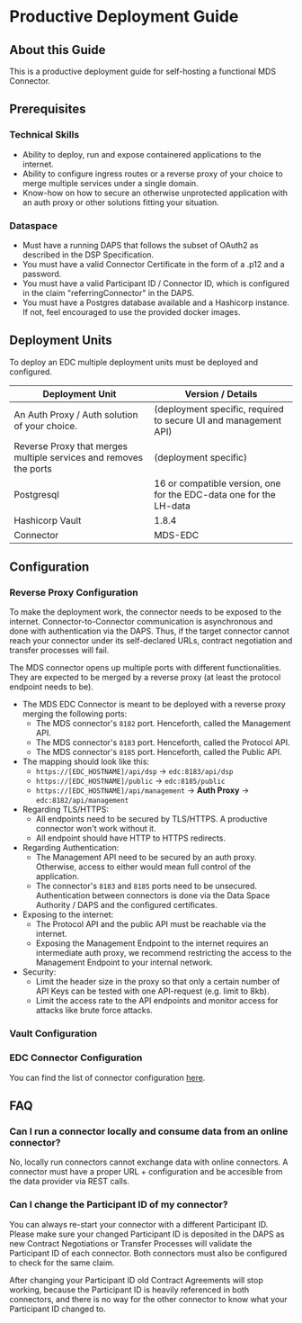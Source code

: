 # Productive Deployment Guide

## About this Guide

This is a productive deployment guide for self-hosting a functional MDS Connector.

## Prerequisites

### Technical Skills

- Ability to deploy, run and expose containered applications to the internet.
- Ability to configure ingress routes or a reverse proxy of your choice to merge multiple services under a single domain.
- Know-how on how to secure an otherwise unprotected application with an auth proxy or other solutions fitting your situation.

### Dataspace

- Must have a running DAPS that follows the subset of OAuth2 as described in the DSP Specification.
- You must have a valid Connector Certificate in the form of a .p12 and a password.
- You must have a valid Participant ID / Connector ID, which is configured in the claim "referringConnector" in the
  DAPS.
- You must have a Postgres database available and a Hashicorp instance. If not, feel encouraged to use the provided docker images.

## Deployment Units

To deploy an EDC multiple deployment units must be deployed and configured.

| Deployment Unit                                                   | Version / Details                                                 |
|-------------------------------------------------------------------|-------------------------------------------------------------------|
| An Auth Proxy / Auth solution of your choice.                     | (deployment specific, required to secure UI and management API)   |
| Reverse Proxy that merges multiple services and removes the ports | (deployment specific)                                             |
| Postgresql                                                        | 16 or compatible version, one for the EDC-data one for the LH-data|
| Hashicorp Vault                                                   | 1.8.4 |
| Connector                                                         | MDS-EDC |

## Configuration

### Reverse Proxy Configuration

To make the deployment work, the connector needs to be exposed to the internet. Connector-to-Connector
communication is asynchronous and done with authentication via the DAPS. Thus, if the target connector cannot reach
your connector under its self-declared URLs, contract negotiation and transfer processes will fail.

The MDS connector opens up multiple ports with different functionalities. They are expected to be merged by a reverse
proxy (at least the protocol endpoint needs to be).

- The MDS EDC Connector is meant to be deployed with a reverse proxy merging the following ports:
  - The MDS connector's `8182` port. Henceforth, called the Management API.
  - The MDS connector's `8183` port. Henceforth, called the Protocol API.
  - The MDS connector's `8185` port. Henceforth, called the Public API.
- The mapping should look like this:
  - `https://[EDC_HOSTNAME]/api/dsp` -> `edc:8183/api/dsp`
  - `https://[EDC_HOSTNAME]/public` -> `edc:8185/public`
  - `https://[EDC_HOSTNAME]/api/management` -> **Auth Proxy** -> `edc:8182/api/management`
- Regarding TLS/HTTPS:
  - All endpoints need to be secured by TLS/HTTPS. A productive connector won't work without it.
  - All endpoint should have HTTP to HTTPS redirects.
- Regarding Authentication:
  - The Management API need to be secured by an auth proxy. Otherwise, access to either would mean full control of the application.
  - The connector's `8183` and `8185` ports need to be unsecured. Authentication between connectors is done via the Data Space Authority / DAPS and the configured certificates.
- Exposing to the internet:
  - The Protocol API and the public API must be reachable via the internet.
  - Exposing the Management Endpoint to the internet requires an intermediate auth proxy, we recommend restricting the access to the Management Endpoint to your internal network.
- Security:
  - Limit the header size in the proxy so that only a certain number of API Keys can be tested with one API-request (e.g. limit to 8kb).
  - Limit the access rate to the API endpoints and monitor access for attacks like brute force attacks.

### Vault Configuration


### EDC Connector Configuration

You can find the list of connector configuration [here](mds_connector_configuration.md).

## FAQ

### Can I run a connector locally and consume data from an online connector?

No, locally run connectors cannot exchange data with online connectors. A connector must have a proper URL + configuration and be accesible from the data provider via REST calls.

### Can I change the Participant ID of my connector?

You can always re-start your connector with a different Participant ID. Please make sure your changed Participant ID is deposited in the DAPS as new Contract Negotiations or Transfer Processes will validate the Participant ID of each connector. Both connectors must also be configured to check for the same claim.

After changing your Participant ID old Contract Agreements will stop working, because the Participant ID is heavily referenced in both connectors, and there is no way for the other connector to know what your Participant ID changed to.
